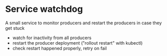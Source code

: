 # Service watchdog

A small service to monitor producers and restart the producers in case they get stuck 

- watch for inactivity from all producers
- restart the producer deployment ("rollout restart" with kubectl)
- check restart happened properly, retry on fail

